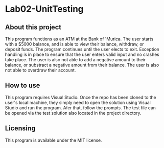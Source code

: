 # Lab02-UnitTesting

## About this project
This program functions as an ATM at the Bank of 'Murica. The user starts with a $5000 balance, and is able to view their balance, withdraw, or deposit funds. The program continues until the user elects to exit. Exception handling is in place to ensure that the user enters valid input and no crashes take place. The user is also not able to add a negative amount to their balance, or substract a negative amount from their balance. The user is also not able to overdraw their account.

## How to use
This program requires Visual Studio. Once the repo has been cloned to the user's local machine, they simply need to open the solution using Visual Studio and run the program. Afer that, follow the prompts. The test file can be opened via the test solution also located in the project directory.

## Licensing
This program is available under the MIT license.
